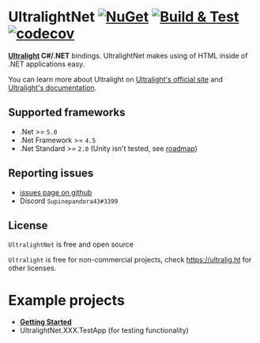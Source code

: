# UltralightNet [![NuGet](https://img.shields.io/nuget/v/UltralightNet.svg)](https://www.nuget.org/packages/UltralightNet/) [![Build & Test](https://github.com/SupinePandora43/UltralightNet/actions/workflows/build.yml/badge.svg)](https://github.com/SupinePandora43/UltralightNet/actions/workflows/build.yml) [![codecov](https://codecov.io/gh/SupinePandora43/UltralightNet/branch/master/graph/badge.svg?token=QSP6YT7UM8)](https://codecov.io/gh/SupinePandora43/UltralightNet)

**[Ultralight](https://ultralig.ht) C#/.NET** bindings. UltralightNet makes using of HTML inside of .NET applications easy.

You can learn more about Ultralight on [Ultralight's official site](https://ultralig.ht) and [Ultralight's documentation](https://docs.ultralig.ht/docs).

## Supported frameworks

* .Net >= `5.0`
* .Net Framework >= `4.5`
* .Net Standard >= `2.0` (Unity isn't tested, see [roadmap](https://github.com/SupinePandora43/UltralightNet/projects/3))

## Reporting issues

* [issues page on github](https://github.com/SupinePandora43/UltralightNet/issues)
* Discord `Supinepandora43#3399`

## License

`UltralightNet` is free and open source

`Ultralight` is free for non-commercial projects, check https://ultralig.ht for other licenses.

# Example projects

* [**Getting Started**](./UltralightNet.GettingStarted)
* UltralightNet.XXX.TestApp (for testing functionality)
